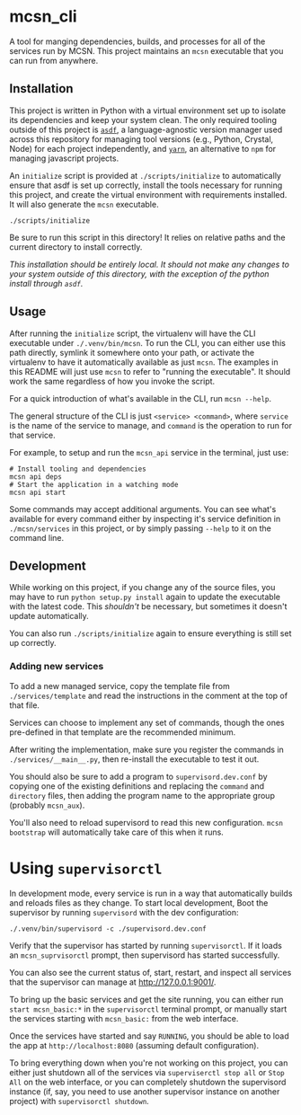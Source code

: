 # mcsn_cli

A tool for manging dependencies, builds, and processes for all of the services run by MCSN. This project maintains an `mcsn` executable that you can run from anywhere.

## Installation

This project is written in Python with a virtual environment set up to isolate its dependencies and keep your system clean. The only required tooling outside of this project is [`asdf`](https://asdf-vm.com), a language-agnostic version manager used across this repository for managing tool versions (e.g., Python, Crystal, Node) for each project independently, and [`yarn`](https://legacy.yarnpkg.com/lang/en/docs/install/), an alternative to `npm` for managing javascript projects.

An `initialize` script is provided at `./scripts/initialize` to automatically ensure that asdf is set up correctly, install the tools necessary for running this project, and create the virtual environment with requirements installed. It will also generate the `mcsn` executable.

```
./scripts/initialize
```

Be sure to run this script in this directory! It relies on relative paths and the current directory to install correctly.

_This installation should be entirely local. It should not make any changes to your system outside of this directory, with the exception of the python install through `asdf`._

## Usage

After running the `initialize` script, the virtualenv will have the CLI executable under `./.venv/bin/mcsn`. To run the CLI, you can either use this path directly, symlink it somewhere onto your path, or activate the virtualenv to have it automatically available as just `mcsn`. The examples in this README will just use `mcsn` to refer to "running the executable". It should work the same regardless of how you invoke the script.

For a quick introduction of what's available in the CLI, run `mcsn --help`.

The general structure of the CLI is just `<service> <command>`, where `service` is the name of the service to manage, and `command` is the operation to run for that service.

For example, to setup and run the `mcsn_api` service in the terminal, just use:

```
# Install tooling and dependencies
mcsn api deps
# Start the application in a watching mode
mcsn api start
```

Some commands may accept additional arguments. You can see what's available for every command either by inspecting it's service definition in `./mcsn/services` in this project, or by simply passing `--help` to it on the command line.

## Development

While working on this project, if you change any of the source files, you may have to run `python setup.py install` again to update the executable with the latest code. This _shouldn't_ be necessary, but sometimes it doesn't update automatically.

You can also run `./scripts/initialize` again to ensure everything is still set up correctly.

### Adding new services

To add a new managed service, copy the template file from `./services/template` and read the instructions in the comment at the top of that file.

Services can choose to implement any set of commands, though the ones pre-defined in that template are the recommended minimum.

After writing the implementation, make sure you register the commands in `./services/__main__.py`, then re-install the executable to test it out.

You should also be sure to add a program to `supervisord.dev.conf` by copying one of the existing definitions and replacing the `command` and `directory` files, then adding the program name to the appropriate group (probably `mcsn_aux`).

You'll also need to reload supervisord to read this new configuration. `mcsn bootstrap` will automatically take care of this when it runs.

# Using `supervisorctl`

In development mode, every service is run in a way that automatically builds and reloads files as they change. To start local development, Boot the supervisor by running `supervisord` with the dev configuration:

```
./.venv/bin/supervisord -c ./supervisord.dev.conf
```

Verify that the supervisor has started by running `supervisorctl`. If it loads an `mcsn_suprvisorctl` prompt, then supervisord has started successfully.

You can also see the current status of, start, restart, and inspect all services that the supervisor can manage at http://127.0.0.1:9001/.

To bring up the basic services and get the site running, you can either run `start mcsn_basic:*` in the `supervisorctl` terminal prompt, or manually start the services starting with `mcsn_basic:` from the web interface.

Once the services have started and say `RUNNING`, you should be able to load the app at `http://localhost:8080` (assuming default configuration).

To bring everything down when you're not working on this project, you can either just shutdown all of the services via `superviserctl stop all` or `Stop All` on the web interface, or you can completely shutdown the supervisord instance (if, say, you need to use another supervisor instance on another project) with `supervisorctl shutdown`.
